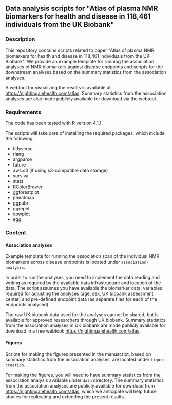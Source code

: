## Data analysis scripts for "Atlas of plasma NMR biomarkers for health and disease in 118,461 individuals from the UK Biobank"

### Description

This repository contains scripts related to paper "Atlas of plasma NMR biomarkers for health and disease in 118,461 individuals from the UK Biobank". We provide an example template for running the association analyses of NMR biomarkers against disease endpoints and scripts for the downstream analyses based on the summary statistics from the association analyses. 

A webtool for visualizing the results is available at https://nightingalehealth.com/atlas. Summary statistics from the
association analyses are also made publicly available for download via the webtool. 

### Requirements

The code has been tested with R version 4.1.1. 

The scripts will take care of installing the required packages, which include
the following:

- tidyverse
- rlang
- argparse
- future
- aws.s3 (if using s3-compatible data storage)
- survival
- stats
- RColorBrewer
- ggforestplot
- pheatmap
- ggpubr
- ggrepel
- cowplot
- egg

### Content
#### Association analyses

Example template for running the association scan of the individual NMR
biomarkers across disease endpoints is located under `association-analysis`.

In order to run the analyses, you need to implement the data reading and writing as
required by the available data infrastructure and location of the data. The script assumes you have available the
biomarker data, variables required for adjusting the analyses (age, sex, UK
biobank assessment center) and pre-defined endpoint data (as separate files for
each of the endpoints analysed).

The raw UK biobank data used for the analyses cannot be shared, but is available
for approved researchers through UK biobank. Summary statistics from the
association analyses in UK biobank are made publicly available for download in a
free webtool: https://nightingalehealth.com/atlas.


#### Figures

Scripts for making the figures presented in the manuscript, based on summary
statistics from the association analyses, are located under `figure-creation`.

For making the figures, you will need to have summary statistics from the association analysis available under `data` directory. The summary statistics from the association analyses are publicly available for download from
https://nightingalehealth.com/atlas, which we anticipate will help future
studies for replicating and extending the present results.

